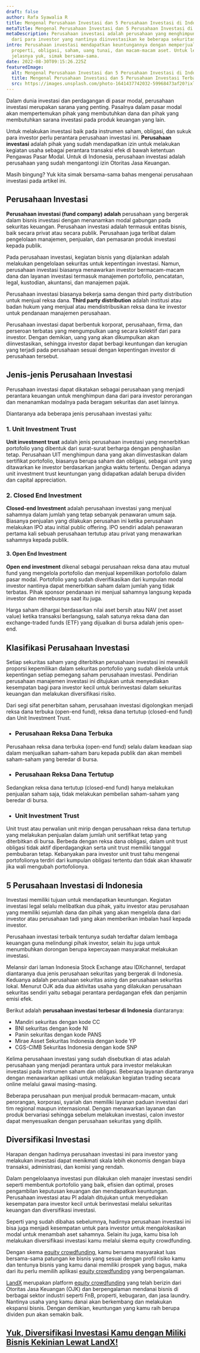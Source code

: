 ```yaml
---
draft: false
author: Rafa Syawalia R
title: Mengenal Perusahaan Investasi dan 5 Perusahaan Investasi di Indonesia
metaTitle: Mengenal Perusahaan Investasi dan 5 Perusahaan Investasi di Indonesia
metaDescription: Perusahaan investasi adalah perusahaan yang menghimpun dana
  dari para investor yang nantinya diinvestasikan ke beberapa sekuritas.
intro: Perusahaan investasi mendapatkan keuntungannya dengan memperjual-belikan
  properti, obligasi, saham, uang tunai, dan macam-macam aset. Untuk lebih
  jelasnya yuk, simak bersama-sama.
date: 2022-08-30T09:15:26.225Z
featuredImage:
  alt: Mengenal Perusahaan Investasi dan 5 Perusahaan Investasi di Indonesia
  title: Mengenal Perusahaan Investasi dan 5 Perusahaan Investasi Terbaik
  src: https://images.unsplash.com/photo-1641437742032-59968473af20?ixlib=rb-1.2.1&ixid=MnwxMjA3fDB8MHxwaG90by1wYWdlfHx8fGVufDB8fHx8&auto=format&fit=crop&w=1470&q=80
---
```

Dalam dunia investasi dan perdagangan di pasar modal, perusahaan investasi merupakan sarana yang penting. Pasalnya dalam pasar modal akan mempertemukan pihak yang membutuhkan dana dan pihak yang membutuhkan sarana investasi pada produk keuangan yang lain. 

Untuk melakukan investasi baik pada instrumen saham, obligasi, dan sukuk para investor perlu perantara perusahaan investasi ini. **Perusahaan investasi** adalah pihak yang sudah mendapatkan izin untuk melakukan kegiatan usaha sebagai perantara transaksi efek di bawah ketentuan Pengawas Pasar Modal. Untuk di Indonesia, perusahaan investasi adalah perusahaan yang sudah mengantongi izin Otoritas Jasa Keuangan. 

Masih bingung? Yuk kita simak bersama-sama bahas mengenai perusahaan investasi pada artikel ini.

## Perusahaan Investasi 

**Perusahaan investasi (fund company) adalah** perusahaan yang bergerak dalam bisnis investasi dengan menanamkan modal gabungan pada sekuritas keuangan. Perusahaan investasi adalah termasuk entitas bisnis, baik secara privat atau secara publik. Perusahaan juga terlibat dalam pengelolaan manajemen, penjualan, dan pemasaran produk investasi kepada publik. 

Pada perusahaan investasi, kegiatan bisnis yang dijalankan adalah melakukan pengelolaan sekuritas untuk kepentingan investasi. Namun, perusahaan investasi biasanya menawarkan investor bermacam-macam dana dan layanan investasi termasuk manajemen portofolio, pencatatan, legal, kustodian, akuntansi, dan manajemen pajak.

Perusahaan investasi biasanya bekerja sama dengan third party distribution untuk menjual reksa dana. **Third party distribution** adalah institusi atau badan hukum yang menjual atau mendistribusikan reksa dana ke investor untuk pendanaan manajemen perusahaan.

Perusahaan investasi dapat berbentuk korporat, perusahaan, firma, dan perseroan terbatas yang mengumpulkan uang secara kolektif dari para investor. Dengan demikian, uang yang akan dikumpulkan akan diinvestasikan, sehingga investor dapat berbagi keuntungan dan kerugian yang terjadi pada perusahaan sesuai dengan kepentingan investor di perusahaan tersebut. 

## Jenis-jenis Perusahaan Investasi

Perusahaan investasi dapat dikatakan sebagai perusahaan yang menjadi perantara keuangan untuk menghimpun dana dari para investor perorangan dan menanamkan modalnya pada beragam sekuritas dan aset lainnya.

Diantaranya ada beberapa jenis perusahaan investasi yaitu:

### 1. Unit Investment Trust

**Unit investment trust** adalah jenis perusahaan investasi yang menerbitkan portofolio yang dibentuk dari surat-surat berharga dengan penghasilan tetap. Perusahaan UIT menghimpun dana yang akan diinvestasikan dalam sertifikat portofolio, biasanya berupa saham dan obligasi, sebagai unit yang ditawarkan ke investor berdasarkan jangka waktu tertentu. Dengan adanya unit investment trust keuntungan yang didapatkan adalah berupa dividen dan capital appreciation.

### 2. Closed End In**vestment**

**Closed-end Investment** adalah perusahaan investasi yang menjual sahamnya dalam jumlah yang tetap sebanyak penawaran umum saja. Biasanya penjualan yang dilakukan perusahan ini ketika perusahaan melakukan IPO atau initial public offering. IPO sendiri adalah penawaran pertama kali sebuah perusahaan tertutup atau privat yang menawarkan sahamnya kepada publik.

#### 3. Open End Inv**estment**

**Open end investment** dikenal sebagai perusahaan reksa dana atau mutual fund yang mengelola portofolio dan menjual kepemilikan portofolio dalam pasar modal. Portofolio yang sudah diverifikasikan dari kumpulan modal investor nantinya dapat menerbitkan saham dalam jumlah yang tidak terbatas. Pihak sponsor pendanaan ini menjual sahamnya langsung kepada investor dan menebusnya saat itu juga.

Harga saham dihargai berdasarkan nilai aset bersih atau NAV (net asset value) ketika transaksi berlangsung, salah satunya reksa dana dan exchange-traded funds (ETF) yang dijualkan di bursa adalah jenis open-end.

## Klasifikasi Perusahaan Investasi

Setiap sekuritas saham yang diterbitkan perusahaan investasi ini mewakili proporsi kepemilikan dalam sekuritas portofolio yang sudah dikelola untuk kepentingan setiap pemegang saham perusahaan investasi. Pendirian perusahaan manajemen investasi ini ditujukan untuk menyediakan kesempatan bagi para investor kecil untuk berinvestasi dalam sekuritas keuangan dan melakukan diversifikasi risiko. 

Dari segi sifat penerbitan saham, perusahaan investasi digolongkan menjadi reksa dana terbuka (open-end fund), reksa dana tertutup (closed-end fund) dan Unit Investment Trust. 

* ### Perusahaan Reksa Dana Terbuka 

Perusahaan reksa dana terbuka (open-end fund) selalu dalam keadaan siap dalam menjualkan saham-saham baru kepada publik dan akan membeli saham-saham yang beredar di bursa. 

* ### Perusahaan Reksa Dana Tertutup

Sedangkan reksa dana tertutup (closed-end fund) hanya melakukan penjualan saham saja, tidak melakukan pembelian saham-saham yang beredar di bursa. 

* ###  Unit Investment Trust

Unit trust atau perwalian unit mirip dengan perusahaan reksa dana tertutup yang melakukan penjualan dalam jumlah unit sertifikat tetap yang diterbitkan di bursa. Berbeda dengan reksa dana obligasi, dalam unit trust obligasi tidak aktif diperdagangkan serta unit trust memiliki tanggal pembubaran tetap. Kebanyakan para investor unit trust tahu mengenai portofolionya terdiri dari kumpulan obligasi tertentu dan tidak akan khawatir jika wali mengubah portofolionya. 

## 5 Perusahaan Investasi di Indonesia

Investasi memiliki tujuan untuk mendapatkan keuntungan. Kegiatan investasi legal selalu melibatkan dua pihak, yaitu investor atau perusahaan yang memiliki sejumlah dana dan pihak yang akan mengelola dana dari investor atau perusahaan tadi yang akan memberikan imbalan hasil kepada investor. 

Perusahaan investasi terbaik tentunya sudah terdaftar dalam lembaga keuangan guna melindungi pihak investor, selain itu juga untuk menumbuhkan dorongan berupa kepercayaan masyarakat melakukan investasi. 

Melansir dari laman Indonesia Stock Exchange atau IDXchannel, terdapat diantaranya dua jenis perusahaan sekuritas yang bergerak di Indonesia. Keduanya adalah perusahaan sekuritas asing dan perusahaan sekuritas lokal. Menurut OJK ada dua aktivitas usaha yang dilakukan perusahaan sekuritas sendiri yaitu sebagai perantara perdagangan efek dan penjamin emisi efek. 

Berikut adalah **perusahaan investasi terbesar di Indonesia** diantaranya:

* Mandiri sekuritas dengan kode CC
* BNI sekuritas dengan kode NI
* Panin sekuritas dengan kode PANS
* Mirae Asset Sekuritas Indonesia dengan kode YP
* CGS-CIMB Sekuritas Indonesia dengan kode SNP

Kelima perusahaan investasi yang sudah disebutkan di atas adalah perusahaan yang menjadi perantara untuk para investor melakukan investasi pada instrumen saham dan obligasi. Beberapa layanan diantaranya dengan menawarkan aplikasi untuk melakukan kegiatan trading secara online melalui gawai masing-masing. 

Beberapa perusahaan pun menjual produk bermacam-macam, untuk perorangan, korporasi, syariah dan memiliki layanan paduan investasi dari tim regional maupun internasional. Dengan menawarkan layanan dan produk bervariasi sehingga sebelum melakukan investasi, calon investor dapat menyesuaikan dengan perusahaan sekuritas yang dipilih.

## Diversifikasi Investasi

Harapan dengan hadirnya perusahaan investasi ini para investor yang melakukan investasi dapat menikmati skala lebih ekonomis dengan biaya transaksi, administrasi, dan komisi yang rendah. 

Dalam pengelolaanya investasi pun dilakukan oleh manajer investasi sendiri seperti membentuk portofolio yang baik, efisien dan optimal, proses pengambilan keputusan keuangan dan mendapatkan keuntungan. Perusahaan investasi atau PI adalah ditujukan untuk menyediakan kesempatan para investor kecil untuk berinvestasi melalui sekuritas keuangan dan diversifikasi investasi.

Seperti yang sudah dibahas sebelumnya, hadirnya perusahaan investasi ini bisa juga menjadi kesempatan untuk para investor untuk mengalokasikan modal untuk menambah aset sahamnya. Selain itu juga, kamu bisa loh melakukan diversifikasi investasi kamu melalui skema equity crowdfunding.

Dengan skema [equity crowdfunding](https://landx.id/), kamu bersama masyarakat luas bersama-sama patungan ke bisnis yang sesuai dengan profil risiko kamu dan tentunya bisnis yang kamu danai memiliki prospek yang bagus, maka dari itu perlu memilih aplikasi [equity crowdfunding](https://landx.id/) yang berpengalaman.

[LandX](https://landx.id/) merupakan platform [equity crowdfunding](https://landx.id/) yang telah berizin dari Otoritas Jasa Keuangan (OJK) dan berpengalaman mendanai bisnis di berbagai sektor industri seperti FnB, properti, kebugaran, dan jasa laundry. Nantinya usaha yang kamu danai akan berkembang dan melakukan ekspansi bisnis. Dengan demikian, keuntungan yang kamu raih berupa dividen pun akan semakin baik.

## [Yuk, Diversifikasi Investasi Kamu dengan Miliki Bisnis Kekinian Lewat LandX!](https://landx.id/project/?utm_source=Blog&utm_medium=organic+keyword&utm_campaign=blog&utm_id=Blog)
